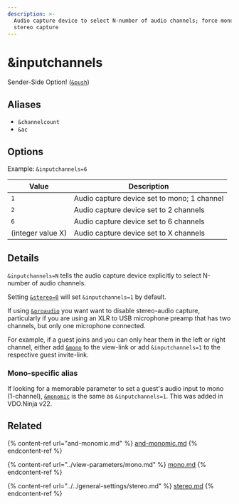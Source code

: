 ```yaml
---
description: >-
  Audio capture device to select N-number of audio channels; force mono or
  stereo capture
---
```


# \&inputchannels

Sender-Side Option! ([`&push`](../../source-settings/push.md))

## Aliases

* `&channelcount`
* `&ac`

## Options

Example: `&inputchannels=6`

| Value             | Description                                 |
| ----------------- | ------------------------------------------- |
| `1`               | Audio capture device set to mono; 1 channel |
| `2`               | Audio capture device set to 2 channels      |
| `6`               | Audio capture device set to 6 channels      |
| (integer value X) | Audio capture device set to X channels      |

## Details

`&inputchannels=N` tells the audio capture device explicitly to select N-number of audio channels.&#x20;

Setting [`&stereo=0`](../../general-settings/stereo.md) will set `&inputchannels=1` by default.

If using [`&proaudio`](and-proaudio.md) you want want to disable stereo-audio capture, particularly if you are using an XLR to USB microphone preamp that has two channels, but only one microphone connected.

For example, if a guest joins and you can only hear them in the left or right channel, either add [`&mono`](../view-parameters/mono.md) to the view-link or add `&inputchannels=1` to the respective guest invite-link.

### Mono-specific alias

If looking for a memorable parameter to set a guest's audio input to mono (1-channel), [`&monomic`](and-monomic.md) is the same as `&inputchannels=1`. This was added in VDO.Ninja v22.

## Related

{% content-ref url="and-monomic.md" %}
[and-monomic.md](and-monomic.md)
{% endcontent-ref %}

{% content-ref url="../view-parameters/mono.md" %}
[mono.md](../view-parameters/mono.md)
{% endcontent-ref %}

{% content-ref url="../../general-settings/stereo.md" %}
[stereo.md](../../general-settings/stereo.md)
{% endcontent-ref %}
